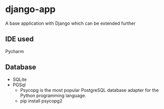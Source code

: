 # django-app
A base application with Django which can be extended further

## IDE used
 Pycharm
 
## Database
 * SQLite  
 * PGSql
   - Psycopg is the most popular PostgreSQL database adapter for the Python programming language.
   - pip install psycopg2
